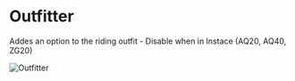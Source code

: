 # Outfitter
Addes an option to the riding outfit - Disable when in Instace (AQ20, AQ40, ZG20)

![Outfitter](https://i.imgur.com/iAixuvG.png)
